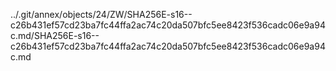 ../.git/annex/objects/24/ZW/SHA256E-s16--c26b431ef57cd23ba7fc44ffa2ac74c20da507bfc5ee8423f536cadc06e9a94c.md/SHA256E-s16--c26b431ef57cd23ba7fc44ffa2ac74c20da507bfc5ee8423f536cadc06e9a94c.md
